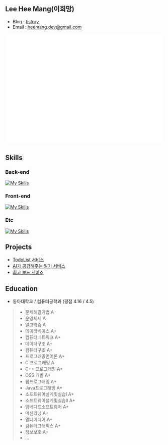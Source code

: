 ## Lee Hee Mang(이희망)
- Blog : [tistory](https://server-technology.tistory.com/)
- Email : heemang.dev@gmail.com

![](/github-metrics.svg)

## Skills
### Back-end
[![My Skills](https://skillicons.dev/icons?i=java,kotlin,spring,mysql,redis)](https://skillicons.dev)

### Front-end
[![My Skills](https://skillicons.dev/icons?i=js,react)](https://skillicons.dev)

### Etc
[![My Skills](https://skillicons.dev/icons?i=docker,git,githubactions)](https://skillicons.dev)

## Projects 
- <a href="https://github.com/heemanglee/todobuddy-backend"> TodoList 서비스</a> 
- <a href="https://github.com/heemanglee/written-me"> AI가 공감해주는 일기 서비스</a> 
- <a href="https://github.com/donga-it-club/past-foward-backend"> 회고 보드 서비스</a>

## Education
- 동아대학교 / 컴퓨터공학과 (평점 4.16 / 4.5)
> - 문제해결기법 A
> - 운영체제 A
> - 알고리즘 A
> - 데이터베이스 A+
> - 컴퓨터네트워크 A+
> - 데이터구조 A+
> - 컴퓨터구조 A+
> - 프로그래밍언어론 A+ 
> - C 프로그래밍 A
> - C++ 프로그래밍 A+
> - OSS 개발 A+
> - 웹프로그래밍 A+
> - Java프로그래밍 A+
> - 소프트웨어설계및실습I A+
> - 소프트웨어설계및실습II A+
> - 임베디드소프트웨어 A+
> - 머신러닝 A+
> - 멀티미디어 A+
> - 컴퓨터그래픽스 A+
> - 정보보호 A+
> - ...

